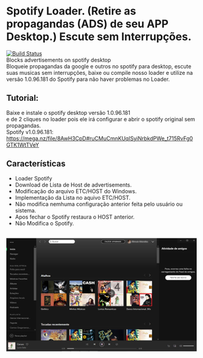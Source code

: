 # Spotify Loader. (Retire as propagandas (ADS) de seu APP Desktop.) Escute sem Interrupções.
[![Build Status](https://travis-ci.org/joemccann/dillinger.svg?branch=master)](https://github.com/Romulo-Meirelles) <br>
Blocks advertisements on spotify desktop<br>
Bloqueie propagandas da google e outros no spotify para desktop, escute suas musicas sem interrupções, baixe ou compile nosso loader e utilize na versão 1.0.96.181 do Spotify para não haver problemas no Loader.<br>

## Tutorial:<br>
Baixe e instale o spotify desktop versão 1.0.96.181 <br>
e de 2 cliques no loader pois ele irá configurar e abrir o spotify original sem propagandas.<br>
Spotify v1.0.96.181: https://mega.nz/file/8AwH3CpD#ruCMuCmnKUqISyiNrbkdPWe_t715RvFg0GTK1WtTVeY<br>

## Características

- Loader Spotify
- Download de Lista de Host de advertisements.
- Modificação do arquivo ETC/HOST do Windows.
- Implementação da Lista no aquivo ETC/HOST.
- Não modifica nemhuma configuração anterior feita pelo usuário ou sistema.
- Apos fechar o Spotify restaura o HOST anterior.
- Não Modifica o Spotify.
<br>
<img src="Pictures/Spotify.png" width="1024" heigth="768" align="left">
